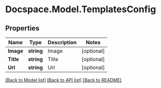 # Docspace.Model.TemplatesConfig

## Properties

Name | Type | Description | Notes
------------ | ------------- | ------------- | -------------
**Image** | **string** | Image | [optional] 
**Title** | **string** | Title | [optional] 
**Url** | **string** | Url | [optional] 

[[Back to Model list]](../README.md#documentation-for-models) [[Back to API list]](../README.md#documentation-for-api-endpoints) [[Back to README]](../README.md)

